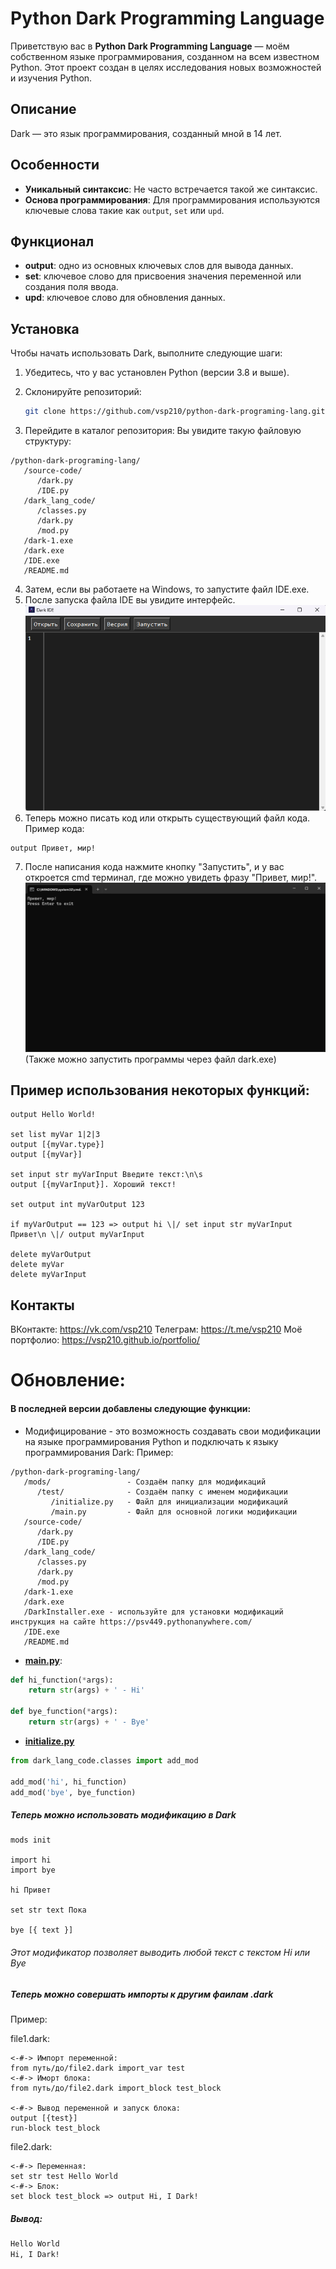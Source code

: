# Python Dark Programming Language

Приветствую вас в **Python Dark Programming Language** — моём собственном языке программирования, созданном на всем известном Python. Этот проект создан в целях исследования новых возможностей и изучения Python.

## Описание

Dark — это язык программирования, созданный мной в 14 лет.

## Особенности

- **Уникальный синтаксис**: Не часто встречается такой же синтаксис.
- **Основа программирования**: Для программирования используются ключевые слова такие как `output`, `set` или `upd`.

## Функционал

- **output**: одно из основных ключевых слов для вывода данных.
- **set**: ключевое слово для присвоения значения переменной или создания поля ввода.
- **upd**: ключевое слово для обновления данных.

## Установка

Чтобы начать использовать Dark, выполните следующие шаги:

1. Убедитесь, что у вас установлен Python (версии 3.8 и выше).
2. Склонируйте репозиторий:

   ```bash
   git clone https://github.com/vsp210/python-dark-programing-lang.git
   ```

3. Перейдите в каталог репозитория:
Вы увидите такую файловую структуру:
```
/python-dark-programing-lang/
   /source-code/
      /dark.py
      /IDE.py
   /dark_lang_code/
      /classes.py
      /dark.py
      /mod.py
   /dark-1.exe
   /dark.exe
   /IDE.exe
   /README.md
```
4. Затем, если вы работаете на Windows, то запустите файл IDE.exe.
5. После запуска файла IDE вы увидите интерфейс.
![Моя картинка](src/run_IDE.png)
6. Теперь можно писать код или открыть существующий файл кода. Пример кода:
```dark
output Привет, мир!
```
7. После написания кода нажмите кнопку "Запустить", и у вас откроется cmd терминал, где можно увидеть фразу "Привет, мир!".
![Моя картинка](src/run_code.png)
(Также можно запустить программы через файл dark.exe)

## Пример использования некоторых функций:
```Dark
output Hello World!

set list myVar 1|2|3
output [{myVar.type}]
output [{myVar}]

set input str myVarInput Введите текст:\n\s
output [{myVarInput}]. Хороший текст!

set output int myVarOutput 123

if myVarOutput == 123 => output hi \|/ set input str myVarInput Привет\n \|/ output myVarInput

delete myVarOutput
delete myVar
delete myVarInput
```

## Контакты
ВКонтакте: https://vk.com/vsp210
Телеграм: https://t.me/vsp210
Моё портфолио: https://vsp210.github.io/portfolio/


# Обновление:
#### В последней версии добавлены следующие функции:
- Модифицирование - это возможность создавать свои модификации на языке программирования Python и подключать к языку программирования Dark: Пример:
```
/python-dark-programing-lang/
   /mods/                 - Создаём папку для модификаций
      /test/              - Создаём папку с именем модификации
         /initialize.py   - Файл для инициализации модификаций
         /main.py         - Файл для основной логики модификации
   /source-code/
      /dark.py
      /IDE.py
   /dark_lang_code/
      /classes.py
      /dark.py
      /mod.py
   /dark-1.exe
   /dark.exe
   /DarkInstaller.exe - используйте для установки модификаций инструкция на сайте https://psv449.pythonanywhere.com/
   /IDE.exe
   /README.md
```
- [**main.py**]():
```python
def hi_function(*args):
    return str(args) + ' - Hi'

def bye_function(*args):
    return str(args) + ' - Bye'
```
- [**initialize.py**]()
```python
from dark_lang_code.classes import add_mod

add_mod('hi', hi_function)
add_mod('bye', bye_function)
```

##### Теперь можно использовать модификацию в Dark
```dark
mods init

import hi
import bye

hi Привет

set str text Пока

bye [{ text }]
```

###### Этот модификатор позволяет выводить любой текст с текстом Hi или Bye

##### Теперь можно совершать импорты к другим фаилам .dark
Пример:

file1.dark:
```dark
<-#-> Импорт переменной:
from путь/до/file2.dark import_var test
<-#-> Иморт блока:
from путь/до/file2.dark import_block test_block

<-#-> Вывод переменной и запуск блока:
output [{test}]
run-block test_block
```

file2.dark:
```dark
<-#-> Переменная:
set str test Hello World
<-#-> Блок:
set block test_block => output Hi, I Dark!
```

##### Вывод:
```bash
Hello World
Hi, I Dark!
```

